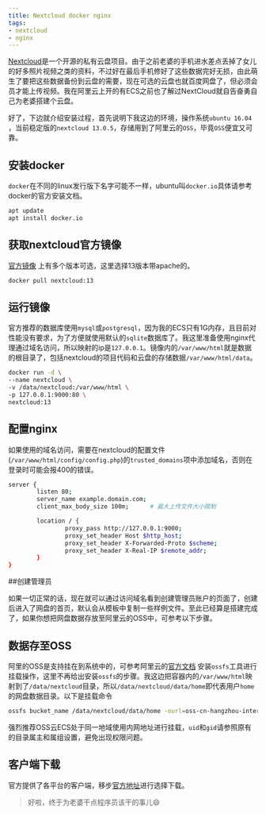```yaml
---
title: Nextcloud docker nginx
tags:
- nextcloud
- nginx
---
```


[Nextcloud](https://nextcloud.com/)是一个开源的私有云盘项目。由于之前老婆的手机进水差点丢掉了女儿的好多照片视频之类的资料，不过好在最后手机修好了这些数据完好无损，由此萌生了要把这些数据备份到云盘的需要，现在可选的云盘也就百度网盘了，但必须会员才能上传视频。我在阿里云上开的有ECS之前也了解过NextCloud就自告奋勇自己为老婆搭建个云盘。

好了，下边就介绍安装过程，首先说明下我这边的环境，操作系统`ubuntu 16.04` ，当前稳定版的`nextcloud 13.0.5`，存储用到了阿里云的`OSS`，毕竟`OSS`便宜又可靠。

## 安装docker

`docker`在不同的linux发行版下名字可能不一样，ubuntu叫`docker.io`具体请参考docker的官方安装文档。

```bash
apt update
apt install docker.io
```

## 获取nextcloud官方镜像

[官方镜像](https://hub.docker.com/_/nextcloud/) 上有多个版本可选，这里选择13版本带apache的。

```bash
docker pull nextcloud:13
```

## 运行镜像

官方推荐的数据库使用`mysql`或`postgresql`，因为我的ECS只有1G内存，且目前对性能没有要求，为了方便就使用默认的`sqlite`数据库了。我这里准备使用nginx代理通过域名访问，所以映射的ip是`127.0.0.1`。镜像内的`/var/www/html`就是数据的根目录了，包括nextcloud的项目代码和云盘的存储数据`/var/www/html/data`。

```bash
docker run -d \
--name nextcloud \
-v /data/nextcloud:/var/www/html \
-p 127.0.0.1:9000:80 \
nextcloud:13
```

## 配置nginx

如果使用的域名访问，需要在nextcloud的配置文件(`/var/www/html/config/config.php`)的`trusted_domains`项中添加域名，否则在登录时可能会报400的错误。

```bash
server {
        listen 80;
        server_name example.domain.com;
        client_max_body_size 100m;		# 最大上传文件大小限制

        location / {
                proxy_pass http://127.0.0.1:9000;
                proxy_set_header Host $http_host;
                proxy_set_header X-Forwarded-Proto $scheme;
                proxy_set_header X-Real-IP $remote_addr;
        }
}
```

##创建管理员

如果一切正常的话，现在就可以通过访问域名看到创建管理员账户的页面了，创建后进入了网盘的首页，默认会从模板中复制一些样例文件。至此已经算是搭建完成了，如果你想把网盘数据存放至阿里云的OSS中，可参考以下步骤。

## 数据存至OSS

阿里的OSS是支持挂在到系统中的，可参考阿里云的[官方文档](https://help.aliyun.com/document_detail/32196.html?spm=a2c4g.11186623.6.1107.51hbCi) 安装`ossfs`工具进行挂载操作，这里不再给出安装`ossfs`的步骤。我这边把容器内的`/var/www/html`映射到了`/data/nextcloud`目录，所以`/data/nextcloud/data/home`即代表用户`home`的网盘数据目录。以下是挂载命令

```bash
ossfs bucket_name /data/nextcloud/data/home -ourl=oss-cn-hangzhou-internal.aliyuncs.com -ouid=33 -ogid=33 -oumask=002 -o allow_other
```

强烈推荐OSS云ECS处于同一地域使用内网地址进行挂载，`uid`和`gid`请参照原有的目录属主和属组设置，避免出现权限问题。

## 客户端下载

官方提供了各平台的客户端，移步[官方地址](https://nextcloud.com/install/#install-clients)进行选择下载。



> 好啦，终于为老婆干点程序员该干的事儿😄